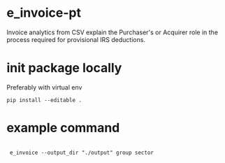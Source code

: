 # e_invoice-pt
Invoice analytics from CSV explain the Purchaser's or Acquirer role in the process required for provisional IRS deductions.

# init package locally
Preferably with virtual env
```shell
pip install --editable .
```

# example command
```

 e_invoice --output_dir "./output" group sector
```